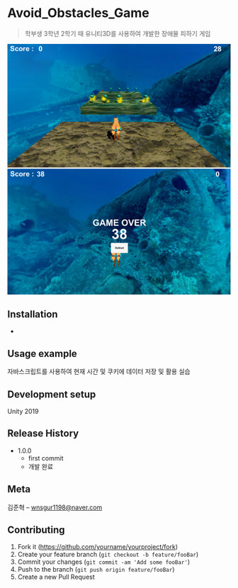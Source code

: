 # Avoid_Obstacles_Game
> 학부생 3학년 2학기 때 유니티3D를 사용하여  개발한 장애물 피하기 게임

![](readme-img/header.png)
![](readme-img/header2.png)

## Installation

-

## Usage example

자바스크립트를 사용하여 현재 시간 및 쿠키에 데이터 저장 및 활용 실습

## Development setup

Unity 2019

## Release History

* 1.0.0
    * first commit
    * 개발 완료

## Meta

김준혁 – wnsgur1198@naver.com

## Contributing

1. Fork it (<https://github.com/yourname/yourproject/fork>)
2. Create your feature branch (`git checkout -b feature/fooBar`)
3. Commit your changes (`git commit -am 'Add some fooBar'`)
4. Push to the branch (`git push origin feature/fooBar`)
5. Create a new Pull Request

<!-- Markdown link & img dfn's -->
